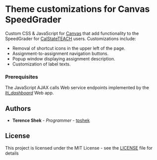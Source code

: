 # Theme customizations for Canvas SpeedGrader

Custom CSS & JavaScript for [Canvas](https://www.canvaslms.com/) that add functionality to the SpeedGrader for [CalStateTEACH](https://www.calstateteach.net/) users. Customizations include:

* Removal of shortcut icons in the upper left of the page.
* Assignment-to-assignment navigation buttons.
* Popup window displaying assignment description.
* Customization of label texts.

### Prerequisites

The JavaScript AJAX calls Web service endpoints implemented by the *[lti_dashboard](https://github.com/calstateteach/lti_dashboard)* Web app.

## Authors

* **Terence Shek** - *Programmer* - [tpshek](https://github.com/tpshek/)

## License

This project is licensed under the MIT License - see the [LICENSE](LICENSE) file for details
